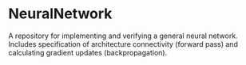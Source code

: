 # NeuralNetwork

A repository for implementing and verifying a general neural network. Includes specification of architecture connectivity (forward pass) and calculating gradient updates (backpropagation).
